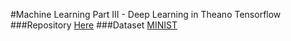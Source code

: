 #Machine Learning Part III - Deep Learning in Theano Tensorflow
###Repository [Here](https://github.com/lazyprogrammer/machine_learning_examples/tree/master/ann_class2)
###Dataset [MINIST](http://www.kaggle.com/c/digit-recognizer)
